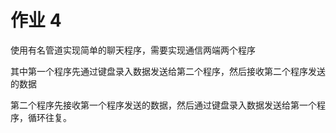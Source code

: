 # 作业 4

使用有名管道实现简单的聊天程序，需要实现通信两端两个程序

其中第一个程序先通过键盘录入数据发送给第二个程序，然后接收第二个程序发送的数据

第二个程序先接收第一个程序发送的数据，然后通过键盘录入数据发送给第一个程序，循环往复。
